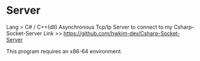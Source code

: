 # Server
Lang > C# / C++(dll)
Asynchronous Tcp/Ip Server to connect to my Csharp-Socket-Server
Link >> https://github.com/hwkim-dev/Csharp-Socket-Server

This program requires an x86-64 environment.
